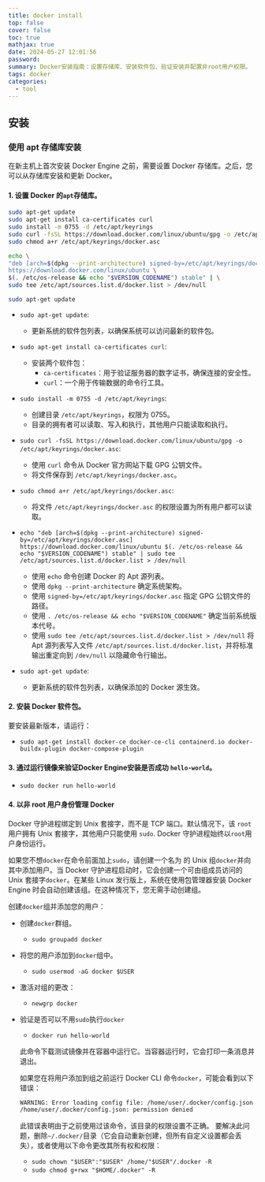 ```yaml
---
title: docker install
top: false
cover: false
toc: true
mathjax: true
date: 2024-05-27 12:01:56
password:
summary: Docker安装指南：设置存储库、安装软件包、验证安装并配置非root用户权限。
tags: docker
categories: 
  - tool
---
```


## 安装

### 使用 apt 存储库安装

在新主机上首次安装 Docker Engine 之前，需要设置 Docker 存储库。之后，您可以从存储库安装和更新 Docker。

#### 1. 设置 Docker 的`apt`存储库。

   ```bash
sudo apt-get update
sudo apt-get install ca-certificates curl
sudo install -m 0755 -d /etc/apt/keyrings
sudo curl -fsSL https://download.docker.com/linux/ubuntu/gpg -o /etc/apt/keyrings/docker.asc
sudo chmod a+r /etc/apt/keyrings/docker.asc

echo \
  "deb [arch=$(dpkg --print-architecture) signed-by=/etc/apt/keyrings/docker.asc] \
   https://download.docker.com/linux/ubuntu \
   $(. /etc/os-release && echo "$VERSION_CODENAME") stable" | \
   sudo tee /etc/apt/sources.list.d/docker.list > /dev/null
  
sudo apt-get update
   ```

- `sudo apt-get update`:
  - 更新系统的软件包列表，以确保系统可以访问最新的软件包。

- `sudo apt-get install ca-certificates curl`:
  - 安装两个软件包：
    - `ca-certificates`：用于验证服务器的数字证书，确保连接的安全性。
    - `curl`：一个用于传输数据的命令行工具。

- `sudo install -m 0755 -d /etc/apt/keyrings`:
  - 创建目录 `/etc/apt/keyrings`，权限为 0755。
  - 目录的拥有者可以读取、写入和执行，其他用户只能读取和执行。

- `sudo curl -fsSL https://download.docker.com/linux/ubuntu/gpg -o /etc/apt/keyrings/docker.asc`:
  - 使用 `curl` 命令从 Docker 官方网站下载 GPG 公钥文件。
  - 将文件保存到 `/etc/apt/keyrings/docker.asc`。

- `sudo chmod a+r /etc/apt/keyrings/docker.asc`:
  - 将文件 `/etc/apt/keyrings/docker.asc` 的权限设置为所有用户都可以读取。

- `echo "deb [arch=$(dpkg --print-architecture) signed-by=/etc/apt/keyrings/docker.asc] https://download.docker.com/linux/ubuntu $(. /etc/os-release && echo "$VERSION_CODENAME") stable" | sudo tee /etc/apt/sources.list.d/docker.list > /dev/null`
  - 使用 `echo` 命令创建 Docker 的 Apt 源列表。
  - 使用 `dpkg --print-architecture` 确定系统架构。
  - 使用 `signed-by=/etc/apt/keyrings/docker.asc` 指定 GPG 公钥文件的路径。
  - 使用 `. /etc/os-release && echo "$VERSION_CODENAME"` 确定当前系统版本代号。
  - 使用 `sudo tee /etc/apt/sources.list.d/docker.list > /dev/null` 将 Apt 源列表写入文件 `/etc/apt/sources.list.d/docker.list`，并将标准输出重定向到 `/dev/null` 以隐藏命令行输出。

- `sudo apt-get update`:
  - 更新系统的软件包列表，以确保添加的 Docker 源生效。

#### 2. 安装 Docker 软件包。

要安装最新版本，请运行：

- `sudo apt-get install docker-ce docker-ce-cli containerd.io docker-buildx-plugin docker-compose-plugin`

#### 3. 通过运行镜像来验证Docker Engine安装是否成功 `hello-world`。

- `sudo docker run hello-world`

#### 4. 以非 root 用户身份管理 Docker

  Docker 守护进程绑定到 Unix 套接字，而不是 TCP 端口。默认情况下，该 `root`用户拥有      Unix 套接字，其他用户只能使用 `sudo`. Docker 守护进程始终以`root`用户身份运行。

  如果您不想`docker`在命令前面加上`sudo`，请创建一个名为 的 Unix 组`docker`并向其中添加用户。当 Docker 守护进程启动时，它会创建一个可由组成员访问的 Unix 套接字`docker`。在某些 Linux 发行版上，系统在使用包管理器安装 Docker Engine 时会自动创建该组。在这种情况下，您无需手动创建组。

  创建`docker`组并添加您的用户：

  - 创建`docker`群组。

    - `sudo groupadd docker`

  - 将您的用户添加到`docker`组中。

    - `sudo usermod -aG docker $USER`

  - 激活对组的更改：

    - `newgrp docker`

  - 验证是否可以不用`sudo`执行`docker`

    - `docker run hello-world`

    此命令下载测试镜像并在容器中运行它。当容器运行时，它会打印一条消息并退出。

    如果您在将用户添加到组之前运行 Docker CLI 命令`docker`，可能会看到以下错误：

    ```bash
    WARNING: Error loading config file: /home/user/.docker/config.json -stat
    /home/user/.docker/config.json: permission denied
    ```
    
    此错误表明由于之前使用过该命令，该目录的权限设置不正确。
    要解决此问题，删除`~/.docker/`目录（它会自动重新创建，但所有自定义设置都会丢失），或者使用以下命令更改其所有权和权限：
    
    - `sudo chown "$USER":"$USER" /home/"$USER"/.docker -R`
    - `sudo chmod g+rwx "$HOME/.docker" -R`
